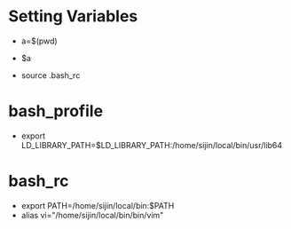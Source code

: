 # Setting Variables
* a=$(pwd)
* $a

* source .bash_rc
# bash_profile
* export LD_LIBRARY_PATH=$LD_LIBRARY_PATH:/home/sijin/local/bin/usr/lib64

# bash_rc
* export PATH=/home/sijin/local/bin:$PATH
* alias vi="/home/sijin/local/bin/bin/vim"
